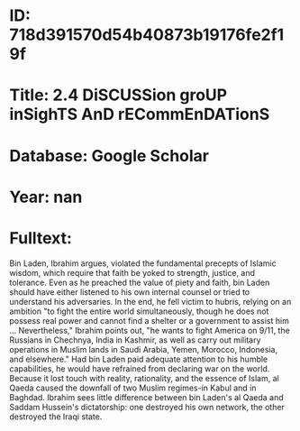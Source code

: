 # ID: 718d391570d54b40873b19176fe2f19f
# Title: 2.4 DiSCUSSion groUP inSighTS AnD rECommEnDATionS
# Database: Google Scholar
# Year: nan
# Fulltext:
Bin Laden, Ibrahim argues, violated the fundamental precepts of Islamic wisdom, which require that faith be yoked to strength, justice, and tolerance.
Even as he preached the value of piety and faith, bin Laden should have either listened to his own internal counsel or tried to understand his adversaries.
In the end, he fell victim to hubris, relying on an ambition "to fight the entire world simultaneously, though he does not possess real power and cannot find a shelter or a government to assist him … Nevertheless," Ibrahim points out, "he wants to fight America on 9/11, the Russians in Chechnya, India in Kashmir, as well as carry out military operations in Muslim lands in Saudi Arabia, Yemen, Morocco, Indonesia, and elsewhere."
Had bin Laden paid adequate attention to his humble capabilities, he would have refrained from declaring war on the world.
Because it lost touch with reality, rationality, and the essence of Islam, al Qaeda caused the downfall of two Muslim regimes-in Kabul and in Baghdad.
Ibrahim sees little difference between bin Laden's al Qaeda and Saddam Hussein's dictatorship: one destroyed his own network, the other destroyed the Iraqi state.